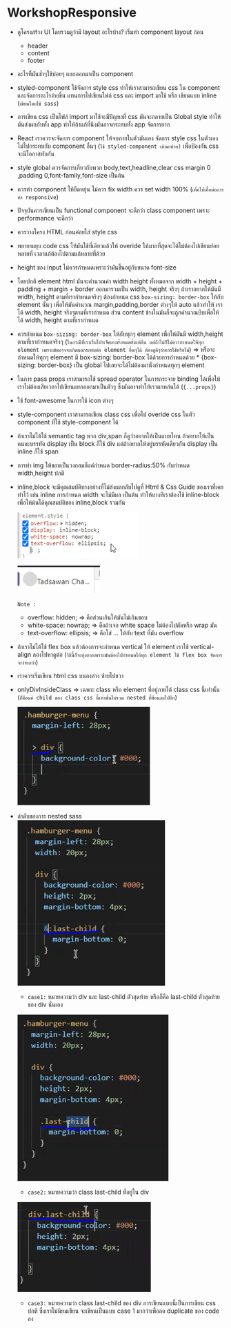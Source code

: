 # WorkshopResponsive

- ดูโครงสร้าง UI โดยรวมดูว่ามี layout อะไรบ้าง? เริ่มทำ component layout ก่อน
  - header
  - content
  - footer
- อะไรที่มันซ้ำๆใช้บ่อยๆ แยกออกมาเป็น component
- styled-component ใช้จัดการ style css ทำให้เราสามารถเขียน css ใน component และจัดการอะไรง่ายขึ้น แทนการไปเขียนไฟล์ css และ import มาใช้ หรือ เขียนแบบ inline (`เขียนโดยใช้ sass`)
- การเขียน css เป็นไฟล์ import มาใช้จะมีปัญหาที่ css มันจะกลายเป็น Global style ทำให้มันส่งผลกับทั้ง app ทำให้ถ้าแก้ที่นึงมันอาจกระทบทั้ง app จัดการยาก
- React เราควรจะจัดการ component ให้จบภายในตัวมันเอง จัดการ style css ในตัวเอง ไม่ไปกระทบกับ component อื่นๆ (`ใช้ styled-component เข้ามาช่วย)` เพื่อป้องกัน css จะมีโอกาสทับกัน
- style global ควรจัดการเกี่ยวกับพวก body,text,headline,clear css margin 0 ,padding 0,font-family,font-size เป็นต้น
- ควรทำ component ให้ยืดหยุ่น ไม่ควร fix width ควร set width 100% (`เพื่อให้เอื้อต่อการทำ responsive`)
- ปัจจุบันควรเขียนเป็น functional component จะดีกว่า class component เพราะ performance จะดีกว่า
- ควรวางโครง HTML ก่อนค่อยใส่ style css
- พยายามยุบ code css ให้มันใช้ที่เดียวแล้วให้ overide ให้มากที่สุดจะได้ไม่ต้องไปเขียนย่อยหลายที่ เวลาแก้ต้องไปตามแก้หลายที่ด้วย
- height ของ input ไม่ควรกำหนดเพราะว่ามันขึ้นอยู่กับขนาด font-size
- โดยปกติ element html มันจะคำนวณค่า width height ทั้งหมดจาก width + height + padding + margin + border ออกมารวมเป็น width, height จริงๆ ถ้าเราอยากให้มันมี width, height ตามที่เรากำหนดจริงๆ ต้องกำหนด css `box-sizing: border-box` ให้กับ element นั้นๆ เพื่อให้มันคำนวณ margin,padding,border ต่างๆให้ auto แล้วทำให้ เราได้ width, height จริงๆตามที่เรากำหนด ส่วน content ข้างในมันก็จะถูกคำนวณบีบเพื่อให้ได้ width, height ตามที่เรากำหนด
- ควรกำหนด `box-sizing: border-box` ให้กับทุกๆ element เพื่อให้มันมี width,height ตามที่เรากำหนดจริงๆ (`ในกรณีที่เราเริ่มโปรเจ็คเองทั้งหมดตั้งแต่ต้น แต่ถ้าไม่ก็ไม่ควรกำหนดให้ทุก element เพราะมันอาจจะเกิดผลกระทบต่อ element อื่นๆได้ ต้องดูดีๆว่าควรใช้หรือไม่`) => หรือจะกำหนดให้ทุกๆ element มี box-sizing: border-box ได้ด้วยการกำหนดด้วย \* {box-sizing: border-box} เป็น global ไปเลยจะได้ไม่ต้องมานั่งกำหนดทุกๆ element
- ในการ pass props เราสามารถใช้ spread operator ในการกระจาย binding ได้เพื่อให้เราไม่ต้องเสียเวลาไปเขียนแยกออกมาเป็นตัวๆ ซึ่งมันอาจทำให้เราตกหล่นได้ (`{...props}`)
- ใช้ font-awesome ในการใช้ icon ต่างๆ
- style-component เราสามารถเขียน class css เพื่อไป overide css ในตัว component ที่ใช้ style-component ได้
- ถ้าเราไม่ได้ใช้ semantic tag พวก div,span ก็ดูว่าอยากให้เป็นแบบไหน ถ้าอยากให้เป็นคนละบรรทัด display เป็น block ก็ใช้ div แต่ถ้าอยากให้อยู่บรรทัดเดียวกัน display เป็น inline ก็ใช้ span
- การทำ img ให้ขอบเป็นวงกลมก็แค่กำหนด border-radius:50% กับกำหนด width,height ปกติ
- inline,block จะมีคุณสมบัติบางอย่างที่ไม่ส่งผลกลับไปดูที่ Html & Css Guide ของเราที่เคยทำไว้ เช่น inline การกำหนด width จะไม่มีผล เป็นต้น ทำให้บางทีเราต้องใช้ inline-block เพื่อให้ม้นได้คุณสมบัติของ inline,block รวมกัน

  ![textWrapOverflow](img/text-wrap-overflow.PNG)

  ![textWrapOverflow2](img/text-wrap-overflow2.PNG)

  `Note : `

  - overflow: hidden; => คือส่วนเกินให้มันไม่เกินขอบ
  - white-space: nowrap; => คือถ้าเจอ white space ไม่ต้องไปตัดหรือ wrap มัน
  - text-overflow: ellipsis; => คือใส่ ... ให้กับ text ที่มัน overflow

- ถ้าเราไม่ได้ใช้ flex box แล้วต้องการจะกำหนด vertical ให้ element เราใช้ vertical-align ลองไปหาดูต่อ (`วิธีนี้ก็จะยุ่งยากเพราะมันต้องไปกำหนดให้ทุก element ใช้ flex box จัดการจะง่ายกว่า`)
- เราควรเริ่มเขียน html css บนลงล่าง ซ้ายไปขวา
- onlyDivInsideClass => เฉพาะ class หรือ element ที่อยู่ภายใต้ class css นี้เท่านั้น (`ก็คือแค่ child ของ class css นี้เท่านั้นไม่รวม nested ที่ซ้อนลงไปอีก`)

  ![onlyDivInsideClass](img/onlyDivInsideClass.PNG)

- ลำดับของการ nested sass
  ![nestedSass1](img/nestedSass1.PNG)

  - `case1:` หมายความว่า div และ last-child ตัวสุดท้าย หรือก็คือ last-child ตัวสุดท้ายของ div นั่นเอง

  ![nestedSass2](img/nestedSass2.PNG)

  - `case2:` หมายความว่า class last-child ที่อยู่ใน div

  ![nestedSass3](img/nestedSass3.PNG)

  - `case3:` หมายความว่า class last-child ของ div การเขียนแบบนี้เป็นการเขียน css ปกติ ซึ่งเราไม่นิยมเขียน จะเขียนเป็นแบบ case 1 มากว่าเพื่อลด duplicate ของ code ลง
